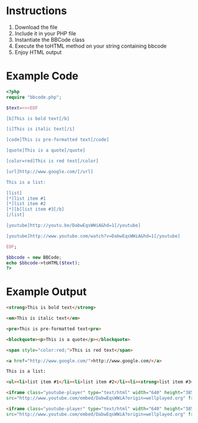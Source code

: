 # Instructions

1. Download the file
2. Include it in your PHP file
3. Instantiate the BBCode class
4. Execute the toHTML method on your string containing bbcode
5. Enjoy HTML output

# Example Code

```php
<?php
require "bbcode.php";

$text=<<<EOF

[b]This is bold text[/b]

[i]This is italic text[/i]

[code]This is pre-formatted text[/code]

[quote]This is a quote[/quote]

[color=red]This is red text[/color]

[url]http://www.google.com/[/url]

This is a list: 

[list]
[*]list item #1
[*]list item #2
[*][b]list item #3[/b]
[/list]

[youtube]http://youtu.be/DabwEqsWWiA&hd=1[/youtube]

[youtube]http://www.youtube.com/watch?v=DabwEqsWWiA&hd=1[/youtube]

EOF;

$bbcode = new BBCode;
echo $bbcode->toHTML($text);  
?>
```

# Example Output

```html
<strong>This is bold text</strong>

<em>This is italic text</em>

<pre>This is pre-formatted text<pre>

<blockquote><p>This is a quote</p></blockquote>

<span style="color:red;">This is red text</span>

<a href="http://www.google.com/">http://www.google.com/</a>

This is a list: 

<ul><li>list item #1</li><li>list item #2</li><li><strong>list item #3</strong></li></ul>

<iframe class="youtube-player" type="text/html" width="640" height="385"
src="http://www.youtube.com/embed/DabwEqsWWiA?origin=wellplayed.org" frameborder="0"></iframe>

<iframe class="youtube-player" type="text/html" width="640" height="385"
src="http://www.youtube.com/embed/DabwEqsWWiA?origin=wellplayed.org" frameborder="0"></iframe>
```